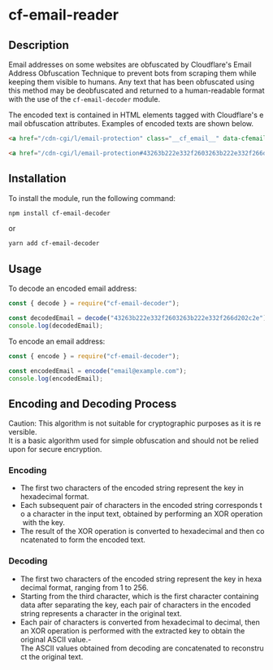 # cf-email-reader

## Description

Email addresses on some websites are obfuscated by Cloudflare's Email Address Obfuscation Technique to prevent bots from scraping them while keeping them visible to humans. Any text that has been obfuscated using this method may be deobfuscated and returned to a human-readable format with the use of the `cf-email-decoder` module.

The encoded text is contained in HTML elements tagged with Cloudflare's email obfuscation attributes.
Examples of encoded texts are shown below.

```html
<a href="/cdn-cgi/l/email-protection" class="__cf_email__" data-cfemail="8be8e4e5ecf9eafff8a7abf2e4feabede4fee5efabeae5abeeeaf8ffeef9abeeececaa">[email protected]</a>

<a href="/cdn-cgi/l/email-protection#43263b222e332f2603263b222e332f266d202c2e"></a>
```

## Installation

To install the module, run the following command:

```bash
npm install cf-email-decoder
```
or
```bash
yarn add cf-email-decoder
```

## Usage

To decode an encoded email address:

```javascript
const { decode } = require("cf-email-decoder");

const decodedEmail = decode("43263b222e332f2603263b222e332f266d202c2e");
console.log(decodedEmail);
```

To encode an email address:

```javascript
const { encode } = require("cf-email-decoder");

const encodedEmail = encode("email@example.com");
console.log(encodedEmail);
```

## Encoding and Decoding Process

Caution: This algorithm is not suitable for cryptographic purposes as it is reversible. 
It is a basic algorithm used for simple obfuscation and should not be relied upon for secure encryption.

### Encoding

- The first two characters of the encoded string represent the key in hexadecimal format.
- Each subsequent pair of characters in the encoded string corresponds to a character in the input text, obtained by performing an XOR operation with the key.
- The result of the XOR operation is converted to hexadecimal and then concatenated to form the encoded text.

### Decoding

- The first two characters of the encoded string represent the key in hexadecimal format, ranging from 1 to 256.
- Starting from the third character, which is the first character containing data after separating the key, each pair of characters in the encoded string represents a character in the original text.
- Each pair of characters is converted from hexadecimal to decimal, then an XOR operation is performed with the extracted key to obtain the original ASCII value.- The ASCII values obtained from decoding are concatenated to reconstruct the original text.
